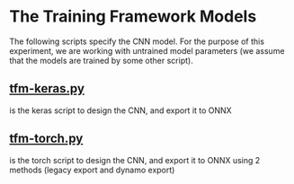 # The Training Framework Models
The following scripts specify the CNN model. 
For the purpose of this experiment, we are working with untrained model parameters
(we assume that the models are trained by some other script).

## [tfm-keras.py](tfm-keras.py) 
is the keras script to design the CNN, and export it to ONNX

## [tfm-torch.py](tfm-torch.py) 
is the torch script to design the CNN, and export it to ONNX using 2 methods (legacy export and dynamo export)
